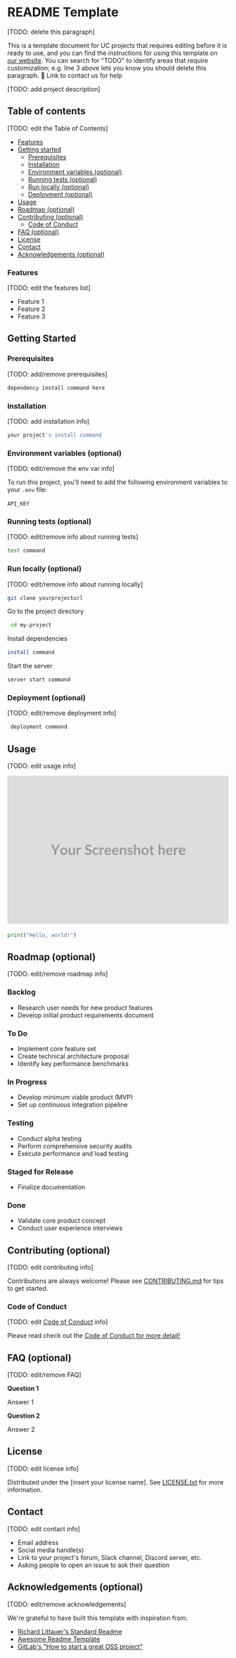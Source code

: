 # README Template

[TODO: delete this paragraph]

This is a template document for UC projects that requires editing
before it is ready to use, and you can find the instructions for using this template on [our website](🚧). You can search for "TODO" to identify areas that
require customization; e.g. line 3 above lets you know you should delete this paragraph. 🚧 Link to contact us for help

[TODO: add project description]

## Table of contents

[TODO: edit the Table of Contents]

- [Features](#features)
- [Getting started](#getting-started)
  - [Prerequisites](#prerequisites)
  - [Installation](#installation)
  - [Environment variables (optional)](#environment-variables-optional)
  - [Running tests (optional)](#running-tests-optional)
  - [Run locally (optional)](#run-locally-optional)
  - [Deployment (optional)](#deployment-optional)
- [Usage](#usage)
- [Roadmap (optional)](#roadmap-optional)
- [Contributing (optional)](#contributing-optional)
  - [Code of Conduct](#code-of-conduct)
- [FAQ (optional)](#faq-optional)
- [License](#license)
- [Contact](#contact)
- [Acknowledgements (optional)](#acknowledgements-optional)

### Features

[TODO: edit the features list]

- Feature 1
- Feature 2
- Feature 3

## Getting Started

### Prerequisites

[TODO: add/remove prerequisites]

```bash
dependency install command here
```

### Installation

[TODO: add installation info]

```bash
your project's install command
```

### Environment variables (optional)

[TODO: edit/remove the env var info]

To run this project, you'll need to add the following environment variables to your `.env` file:

`API_KEY`

### Running tests (optional)

[TODO: edit/remove info about running tests]

```bash
test command
```

### Run locally (optional)

[TODO: edit/remove info about running locally]

```bash
git clone yourprojecturl
```

Go to the project directory

```bash
 cd my-project
```

Install dependencies

```bash
install command
```

Start the server

```bash
server start command
```

### Deployment (optional)

[TODO: edit/remove deployment info]

```bash
 deployment command
```

## Usage

[TODO: edit usage info]

![Grey box with the text "Your screenshot here"](screenshot.svg)

```python
print("Hello, world!")
```

## Roadmap (optional)

[TODO: edit/remove roadmap info]

### Backlog

- Research user needs for new product features
- Develop initial product requirements document

### To Do

- Implement core feature set
- Create technical architecture proposal
- Identify key performance benchmarks

### In Progress

- Develop minimum viable product (MVP)
- Set up continuous integration pipeline

### Testing

- Conduct alpha testing
- Perform comprehensive security audits
- Execute performance and load testing

### Staged for Release

- Finalize documentation

### Done

- Validate core product concept
- Conduct user experience interviews

## Contributing (optional)

[TODO: edit contributing info]

Contributions are always welcome! Please see [CONTRIBUTING.md](/CONTRIBUTING-template.md) for tips to get started.

### Code of Conduct

[TODO: edit [Code of Conduct](🚧) info]

Please read check out the [Code of Conduct for more detail!](/CODE_OF_CONDUCT-template.md)

## FAQ (optional)

[TODO: edit/remove FAQ]

**Question 1**

Answer 1

**Question 2**

Answer 2

## License

[TODO: edit license info]

Distributed under the [insert your license name]. See [LICENSE.txt](/LICENSE) for more information.

## Contact

[TODO: edit contact info]

- Email address
- Social media handle(s)
- Link to your project's forum, Slack channel, Discord server, etc.
- Asking people to open an issue to ask their question

## Acknowledgements (optional)

[TODO: edit/remove acknowledgements]

We're grateful to have built this template with inspiration from:

- [Richard Littauer's Standard Readme](https://github.com/RichardLitt/standard-readme/?tab=readme-ov-file#usage)
- [Awesome Readme Template](https://github.com/Louis3797/awesome-readme-template)
- [GitLab's "How to start a great OSS project"](https://about.gitlab.com/blog/2022/10/18/how-to-start-a-great-oss-project/)
